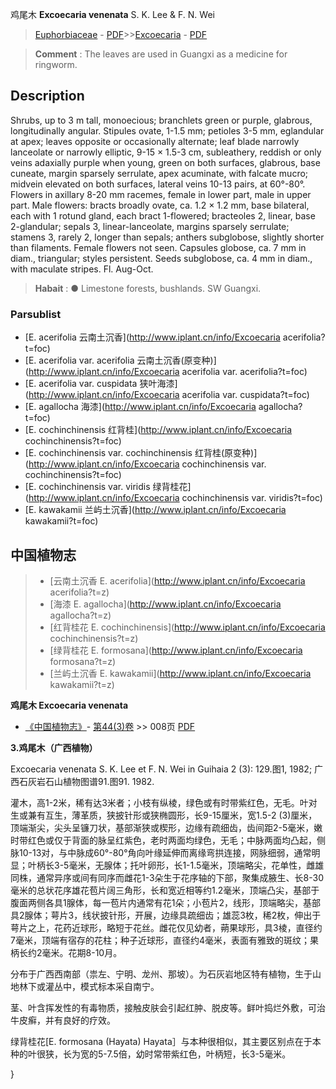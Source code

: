 鸡尾木 **Excoecaria venenata** S. K. Lee & F. N. Wei

> [Euphorbiaceae](http://www.iplant.cn/info/Euphorbiaceae?t=foc) - [PDF](http://www.iplant.cn/foc/pdf/Euphorbiaceae.pdf)>>[Excoecaria](http://www.iplant.cn/info/Excoecaria?t=foc) - [PDF](http://www.iplant.cn/foc/pdf/Excoecaria.pdf)

> **Comment** : 
> The leaves are used in Guangxi as a medicine for ringworm.

## Description

Shrubs, up to 3 m tall, monoecious; branchlets green or purple, glabrous, longitudinally angular. Stipules ovate, 1-1.5 mm; petioles 3-5 mm, eglandular at apex; leaves opposite or occasionally alternate; leaf blade narrowly lanceolate or narrowly elliptic, 9-15 × 1.5-3 cm, subleathery, reddish or only veins adaxially purple when young, green on both surfaces, glabrous, base cuneate, margin sparsely serrulate, apex acuminate, with falcate mucro; midvein elevated on both surfaces, lateral veins 10-13 pairs, at 60°-80°. Flowers in axillary 8-20 mm racemes, female in lower part, male in upper part. Male flowers: bracts broadly ovate, ca. 1.2 × 1.2 mm, base bilateral, each with 1 rotund gland, each bract 1-flowered; bracteoles 2, linear, base 2-glandular; sepals 3, linear-lanceolate, margins sparsely serrulate; stamens 3, rarely 2, longer than sepals; anthers subglobose, slightly shorter than filaments. Female flowers not seen. Capsules globose, ca. 7 mm in diam., triangular; styles persistent. Seeds subglobose, ca. 4 mm in diam., with maculate stripes. Fl. Aug-Oct.

> **Habait** : 
>●  Limestone forests, bushlands. SW Guangxi.

### Parsublist

* [E.  acerifolia  云南土沉香](http://www.iplant.cn/info/Excoecaria acerifolia?t=foc)
* [E.  acerifolia var. acerifolia  云南土沉香(原变种)](http://www.iplant.cn/info/Excoecaria acerifolia var. acerifolia?t=foc)
* [E.  acerifolia var. cuspidata  狭叶海漆](http://www.iplant.cn/info/Excoecaria acerifolia var. cuspidata?t=foc)
* [E.  agallocha  海漆](http://www.iplant.cn/info/Excoecaria agallocha?t=foc)
* [E.  cochinchinensis  红背桂](http://www.iplant.cn/info/Excoecaria cochinchinensis?t=foc)
* [E.  cochinchinensis var. cochinchinensis  红背桂(原变种)](http://www.iplant.cn/info/Excoecaria cochinchinensis var. cochinchinensis?t=foc)
* [E.  cochinchinensis var. viridis  绿背桂花](http://www.iplant.cn/info/Excoecaria cochinchinensis var. viridis?t=foc)
* [E.  kawakamii  兰屿土沉香](http://www.iplant.cn/info/Excoecaria kawakamii?t=foc)

## 中国植物志

> * [云南土沉香  E.  acerifolia](http://www.iplant.cn/info/Excoecaria acerifolia?t=z)
> * [海漆  E.  agallocha](http://www.iplant.cn/info/Excoecaria agallocha?t=z)
> * [红背桂花  E.  cochinchinensis](http://www.iplant.cn/info/Excoecaria cochinchinensis?t=z)
> * [绿背桂花  E.  formosana](http://www.iplant.cn/info/Excoecaria formosana?t=z)
> * [兰屿土沉香  E.  kawakamii](http://www.iplant.cn/info/Excoecaria kawakamii?t=z)

**鸡尾木 Excoecaria venenata**

* [《中国植物志》](http://www.iplant.cn/frps)- [第44(3)卷](http://www.iplant.cn/frps/vol/44(3)) >> 008页 [PDF](http://www.iplant.cn/frps/pdf/44(3)/008a.PDF)

**3.鸡尾木（广西植物）**

Excoecaria venenata S. K. Lee et F. N. Wei in Guihaia 2 (3): 129.图1, 1982; 广西石灰岩石山植物图谱91.图91. 1982.

灌木，高1-2米，稀有达3米者；小枝有纵棱，绿色或有时带紫红色，无毛。叶对生或兼有互生，薄革质，狭披针形或狭椭圆形，长9-15厘米，宽1.5-2 (3)厘米，顶端渐尖，尖头呈镰刀状，基部渐狭或楔形，边缘有疏细齿，齿间距2-5毫米，嫩时带红色或仅于背面的脉呈红紫色，老时两面均绿色，无毛；中脉两面均凸起，侧脉10-13对，与中脉成60°-80°角向叶缘延伸而离缘弯拱连接，网脉细弱，通常明显；叶柄长3-5毫米，无腺体；托叶卵形，长1-1.5毫米，顶端略尖，花单性，雌雄同株，通常异序或间有同序而雌花1-3朵生于花序轴的下部，聚集成腋生、长8-30毫米的总状花序雄花苞片阔三角形，长和宽近相等约1.2毫米，顶端凸尖，基部于腹面两侧各具1腺体，每一苞片内通常有花1朵；小苞片2，线形，顶端略尖，基部具2腺体；萼片3，线状披针形，开展，边缘具疏细齿；雄蕊3枚，稀2枚，伸出于萼片之上，花药近球形，略短于花丝。雌花仅见幼者，蒴果球形，具3棱，直径约7毫米，顶端有宿存的花柱；种子近球形，直径约4毫米，表面有雅致的斑纹；果柄长约2毫米。花期8-10月。

分布于广西西南部（祟左、宁明、龙州、那坡）。为石灰岩地区特有植物，生于山地林下或灌丛中，模式标本采自南宁。

茎、叶含挥发性的有毒物质，接触皮肤会引起红肿、脱皮等。鲜叶捣烂外敷，可治牛皮癣，并有良好的疗效。

绿背桂花[E. formosana (Hayata) Hayata］与本种很相似，其主要区别点在于本种的叶很狭，长为宽的5-7.5倍，幼时常带紫红色，叶柄短，长3-5毫米。

}